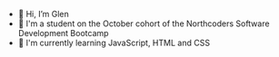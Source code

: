 - 👋 Hi, I’m Glen
- 👀 I'm a student on the October cohort of the Northcoders Software Development Bootcamp
- 🌱 I'm currently learning JavaScript, HTML and CSS

<!---
gcpearse/gcpearse is a ✨ special ✨ repository because its `README.md` (this file) appears on your GitHub profile.
You can click the Preview link to take a look at your changes.
--->
